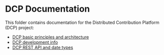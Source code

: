 DCP Documentation
=================

This folder contains documentation for the Distributed Contribution Platform (DCP) project:

* [DCP basic principles and architecture](basic_principles_and_architecture.md)
* [DCP development info](development.md)
* [DCP REST API and date types](rest-api/README.md)
